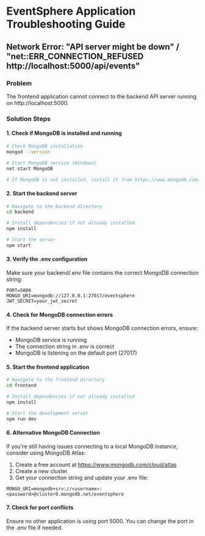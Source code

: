 # EventSphere Application Troubleshooting Guide

## Network Error: "API server might be down" / "net::ERR_CONNECTION_REFUSED http://localhost:5000/api/events"

### Problem
The frontend application cannot connect to the backend API server running on http://localhost:5000.

### Solution Steps

#### 1. Check if MongoDB is installed and running

```bash
# Check MongoDB installation
mongod --version

# Start MongoDB service (Windows)
net start MongoDB

# If MongoDB is not installed, install it from https://www.mongodb.com/try/download/community
```

#### 2. Start the backend server

```bash
# Navigate to the backend directory
cd backend

# Install dependencies if not already installed
npm install

# Start the server
npm start
```

#### 3. Verify the .env configuration
Make sure your backend/.env file contains the correct MongoDB connection string:

```
PORT=5000
MONGO_URI=mongodb://127.0.0.1:27017/eventsphere
JWT_SECRET=your_jwt_secret
```

#### 4. Check for MongoDB connection errors
If the backend server starts but shows MongoDB connection errors, ensure:
- MongoDB service is running
- The connection string in .env is correct
- MongoDB is listening on the default port (27017)

#### 5. Start the frontend application

```bash
# Navigate to the frontend directory
cd frontend

# Install dependencies if not already installed
npm install

# Start the development server
npm run dev
```

#### 6. Alternative MongoDB Connection
If you're still having issues connecting to a local MongoDB instance, consider using MongoDB Atlas:

1. Create a free account at https://www.mongodb.com/cloud/atlas
2. Create a new cluster
3. Get your connection string and update your .env file:
```
MONGO_URI=mongodb+srv://<username>:<password>@cluster0.mongodb.net/eventsphere
```

#### 7. Check for port conflicts
Ensure no other application is using port 5000. You can change the port in the .env file if needed.
